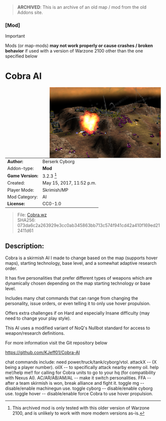 > **ARCHIVED**: This is an archive of an old map / mod from the old Addons site.

### [Mod]

> [!IMPORTANT]
> Mods (or map-mods) **may not work properly or cause crashes / broken behavior** if used with a version of Warzone 2100 other than the one specified below

# Cobra AI

<img src="./preview.jpg" align="right" />

| | |
| - | - |
| __Author:__ | Berserk Cyborg |
| Addon-type: | __Mod__ |
| __Game Version:__ | 3.2.3 [^1] |
| Created: | May 15, 2017, 11:52 p.m. |
| Player Mode: | Skrimish/MP |
| Mod Category: | AI |
| __License:__ | CC0-1.0 |

> File: [Cobra.wz](https://github.com/Warzone2100/old-addons-site/raw/main/assets/306/Cobra.wz)  
> SHA256: 073da6c2a263929e3cc0ab345863bb713c574f941cd42a410f169ed212411d61

## Description:

Cobra is a skirmish AI I made to change based on the map (supports hover maps), starting technology, base level, and a somewhat adaptive research order.

It has five personalities that prefer different types of weapons which are dynamically chosen depending on the map starting technology or base level. 

Includes many chat commands that can range from changing the personality, issue orders, or even telling it to only use hover propulsion.

Offers extra challenges if on Hard and especially Insane difficulty (may need to change your play style).

This AI uses a modified variant of NoQ's Nullbot standard for access to weapon/research definitions.

For more information visit the Git repository below

https://github.com/KJeff01/Cobra-AI

chat commands include: need power/truck/tank/cyborg/vtol. attackX -- (X being a player number). oilX -- to specifically attack nearby enemy oil. help me!/help me!! for calling for Cobra units to go to your hq (for compatibility with Nexus AI). AC/AR/AB/AM/AL -- make it switch personalities. FFA -- after a team skirmish is won, break alliance and fight it. toggle mg -- disable/enable machinegun use. toggle cyborg -- disable/enable cyborg use. toggle hover -- disable/enable force Cobra to use hover propulsion.

[^1]: This archived mod is only tested with this older version of Warzone 2100, and is unlikely to work with more modern versions as-is.
